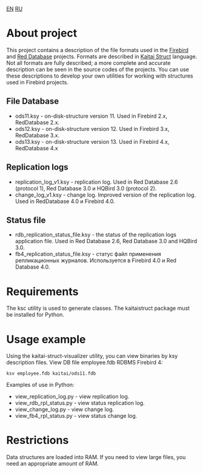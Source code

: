 [EN](README.md) [RU](README.ru.md)

# About project
This project contains a description of the file formats used in the [Firebird](https://firebirdsql.org/) and [Red Database](https://reddatabase.ru/) projects. Formats are described in  [Kaitai Struct](https://kaitai.io/) language. Not all formats are fully described; a more complete and accurate description can be seen in the source codes of the projects.
You can use these descriptions to develop your own utilities for working with structures used in Firebird projects.

## File Database
* ods11.ksy - on-disk-structure version 11. Used in Firebird 2.x, RedDatabase 2.x.
* ods12.ksy - on-disk-structure version 12. Used in Firebird 3.x, RedDatabase 3.x.
* ods13.ksy - on-disk-structure version 13. Used in Firebird 4.x, RedDatabase 4.x

## Replication logs
* replication_log_v1.ksy - replication log. Used in Red Database 2.6 (protocol 1), Red Database 3.0 и HQBird 3.0 (protocol 2).
* change_log_v1.ksy - change log. Improved version of the replication log. Used in RedDatabase 4.0 и Firebird 4.0.

## Status file
* rdb_replication_status_file.ksy - the status of the replication logs application file. Used in Red Database 2.6, Red Database 3.0 and HQBird 3.0.
* fb4_replication_status_file.ksy - статус файл применения репликационных журналов. Используется в Firebird 4.0 и Red Database 4.0.

# Requirements
The ksc utility is used to generate classes. 
The kaitaistruct package must be installed for Python.

# Usage example
Using the kaitai-struct-visualizer utility, you can view binaries by ksy description files.
View DB file employee.fdb RDBMS Firebird 4:

    ksv employee.fdb kaitai/ods11.fdb

Examples of use in Python: 

* view_replication_log.py - view replication log.
* view_rdb_rpl_status.py - view status replication log.
* view_change_log.py - view change log.
* view_fb4_rpl_status.py - view status change log.

# Restrictions
Data structures are loaded into RAM. If you need to view large files, you need an appropriate amount of RAM.
